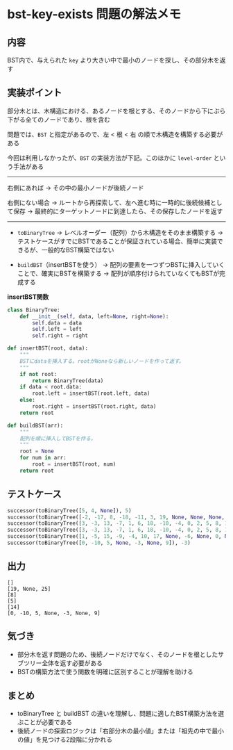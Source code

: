# bst-key-exists 問題の解法メモ

## 内容

BST内で、与えられた `key` より大きい中で最小のノードを探し、その部分木を返す

## 実装ポイント

部分木とは、木構造における、あるノードを根とする、そのノードから下にぶら下がる全てのノードであり、根を含む

問題では、`BST` と指定があるので、左 < 根 < 右 の順で木構造を構築する必要がある

今回は利用しなかったが、`BST` の実装方法が下記。このほかに `level-order` という手法がある

---

右側にあれば
→ その中の最小ノードが後続ノード

右側にない場合
→ ルートから再探索して、左へ進む時に一時的に後続候補として保存
→ 最終的にターゲットノードに到達したら、その保存したノードを返す

---

- `toBinaryTree`
  → レベルオーダー（配列）から木構造をそのまま構築する
  → テストケースがすでにBSTであることが保証されている場合、簡単に実装できるが、一般的なBST構築ではない

- `buildBST`（insertBSTを使う）
  → 配列の要素を一つずつBSTに挿入していくことで、確実にBSTを構築する
  → 配列が順序付けられていなくてもBSTが完成する

**insertBST関数**

```python
class BinaryTree:
    def __init__(self, data, left=None, right=None):
        self.data = data
        self.left = left
        self.right = right

def insertBST(root, data):
    """
    BSTにdataを挿入する。rootがNoneなら新しいノードを作って返す。
    """
    if not root:
        return BinaryTree(data)
    if data < root.data:
        root.left = insertBST(root.left, data)
    else:
        root.right = insertBST(root.right, data)
    return root

def buildBST(arr):
    """
    配列を順に挿入してBSTを作る。
    """
    root = None
    for num in arr:
        root = insertBST(root, num)
    return root
```




## テストケース

```python
successor(toBinaryTree([5, 4, None]), 5)
successor(toBinaryTree([-2, -17, 8, -18, -11, 3, 19, None, None, None, -4, None, None, None, 25]), 8)
successor(toBinaryTree([3, -3, 13, -7, 1, 6, 18, -10, -4, 0, 2, 5, 8, 15, 19]), 6)
successor(toBinaryTree([3, -3, 13, -7, 1, 6, 18, -10, -4, 0, 2, 5, 8, 15, 19]), 3)
successor(toBinaryTree([1, -5, 15, -9, -4, 10, 17, None, -6, None, 0, None, 14, 16, 19]), 10)
successor(toBinaryTree([0, -10, 5, None, -3, None, 9]), -3)
```

## 出力

```
[]
[19, None, 25]
[8]
[5]
[14]
[0, -10, 5, None, -3, None, 9]
```
## 気づき

- 部分木を返す問題のため、後続ノードだけでなく、そのノードを根としたサブツリー全体を返す必要がある
- BSTの構築方法で使う関数を明確に区別することが理解を助ける

## まとめ

- toBinaryTree と buildBST の違いを理解し、問題に適したBST構築方法を選ぶことが必要である
- 後続ノードの探索ロジックは「右部分木の最小値」または「祖先の中で最小の値」を見つける2段階に分かれる